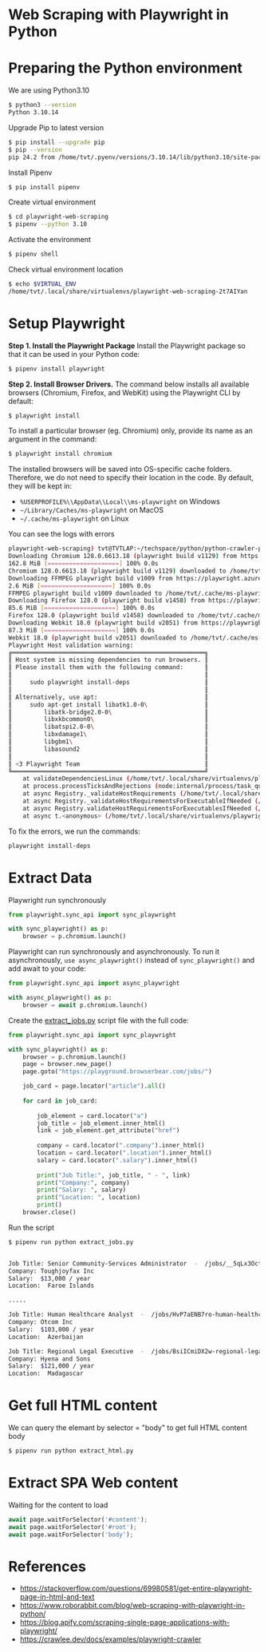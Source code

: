 # Web Scraping with Playwright in Python


# Preparing the Python environment

We are using Python3.10
```sh
$ python3 --version
Python 3.10.14
```

Upgrade Pip to latest version
```sh
$ pip install --upgrade pip
$ pip --version
pip 24.2 from /home/tvt/.pyenv/versions/3.10.14/lib/python3.10/site-packages/pip (python 3.10)
```

Install Pipenv
```sh
$ pip install pipenv
```

Create virtual environment
```sh
$ cd playwright-web-scraping
$ pipenv --python 3.10
```

Activate the environment
```sh
$ pipenv shell
```

Check virtual environment location
```sh
$ echo $VIRTUAL_ENV
/home/tvt/.local/share/virtualenvs/playwright-web-scraping-2t7AIYan
```

# Setup Playwright

**Step 1. Install the Playwright Package**
Install the Playwright package so that it can be used in your Python code:
```sh
$ pipenv install playwright
```

**Step 2. Install Browser Drivers.**
The command below installs all available browsers (Chromium, Firefox, and WebKit) using the Playwright CLI by default:
```sh
$ playwright install
```

To install a particular browser (eg. Chromium) only, provide its name as an argument in the command:
```sh
$ playwright install chromium
```

The installed browsers will be saved into OS-specific cache folders. Therefore, we do not need to specify their location in the code. By default, they will be kept in:

* `%USERPROFILE%\\AppData\\Local\\ms-playwright` on Windows
* `~/Library/Caches/ms-playwright` on MacOS
* `~/.cache/ms-playwright` on Linux

You can see the logs with errors
```sh
playwright-web-scraping) tvt@TVTLAP:~/techspace/python/python-crawler-practices/playwright-web-scraping$ playwright install
Downloading Chromium 128.0.6613.18 (playwright build v1129) from https://playwright.azureedge.net/builds/chromium/1129/chromium-linux.zip
162.8 MiB [====================] 100% 0.0s
Chromium 128.0.6613.18 (playwright build v1129) downloaded to /home/tvt/.cache/ms-playwright/chromium-1129
Downloading FFMPEG playwright build v1009 from https://playwright.azureedge.net/builds/ffmpeg/1009/ffmpeg-linux.zip
2.6 MiB [====================] 100% 0.0s
FFMPEG playwright build v1009 downloaded to /home/tvt/.cache/ms-playwright/ffmpeg-1009
Downloading Firefox 128.0 (playwright build v1458) from https://playwright.azureedge.net/builds/firefox/1458/firefox-ubuntu-22.04.zip
85.6 MiB [====================] 100% 0.0s
Firefox 128.0 (playwright build v1458) downloaded to /home/tvt/.cache/ms-playwright/firefox-1458
Downloading Webkit 18.0 (playwright build v2051) from https://playwright.azureedge.net/builds/webkit/2051/webkit-ubuntu-22.04.zip
87.3 MiB [====================] 100% 0.0s
Webkit 18.0 (playwright build v2051) downloaded to /home/tvt/.cache/ms-playwright/webkit-2051
Playwright Host validation warning: 
╔══════════════════════════════════════════════════════╗
║ Host system is missing dependencies to run browsers. ║
║ Please install them with the following command:      ║
║                                                      ║
║     sudo playwright install-deps                     ║
║                                                      ║
║ Alternatively, use apt:                              ║
║     sudo apt-get install libatk1.0-0\                ║
║         libatk-bridge2.0-0\                          ║
║         libxkbcommon0\                               ║
║         libatspi2.0-0\                               ║
║         libxdamage1\                                 ║
║         libgbm1\                                     ║
║         libasound2                                   ║
║                                                      ║
║ <3 Playwright Team                                   ║
╚══════════════════════════════════════════════════════╝
    at validateDependenciesLinux (/home/tvt/.local/share/virtualenvs/playwright-web-scraping-2t7AIYan/lib/python3.10/site-packages/playwright/driver/package/lib/server/registry/dependencies.js:216:9)
    at process.processTicksAndRejections (node:internal/process/task_queues:95:5)
    at async Registry._validateHostRequirements (/home/tvt/.local/share/virtualenvs/playwright-web-scraping-2t7AIYan/lib/python3.10/site-packages/playwright/driver/package/lib/server/registry/index.js:575:43)
    at async Registry._validateHostRequirementsForExecutableIfNeeded (/home/tvt/.local/share/virtualenvs/playwright-web-scraping-2t7AIYan/lib/python3.10/site-packages/playwright/driver/package/lib/server/registry/index.js:673:7)
    at async Registry.validateHostRequirementsForExecutablesIfNeeded (/home/tvt/.local/share/virtualenvs/playwright-web-scraping-2t7AIYan/lib/python3.10/site-packages/playwright/driver/package/lib/server/registry/index.js:662:43)
    at async t.<anonymous> (/home/tvt/.local/share/virtualenvs/playwright-web-scraping-2t7AIYan/lib/python3.10/site-packages/playwright/driver/package/lib/cli/program.js:119:7)
```

To fix the errors, we run the commands:
```sh
playwright install-deps
```

# Extract Data

Playwright run synchronously
```python
from playwright.sync_api import sync_playwright

with sync_playwright() as p:
    browser = p.chromium.launch()
```

Playwright can run synchronously and asynchronously. To run it asynchronously, `use async_playwright()` instead of `sync_playwright()` and add await to your code:

```python
from playwright.sync_api import async_playwright

with async_playwright() as p:
	browser = await p.chromium.launch()
```


Create the [extract_jobs.py](./extract_jobs.py) script file with the full code:

```python
from playwright.sync_api import sync_playwright

with sync_playwright() as p:
    browser = p.chromium.launch()
    page = browser.new_page()
    page.goto("https://playground.browserbear.com/jobs/")

    job_card = page.locator("article").all()
    
    for card in job_card:
      
        job_element = card.locator("a")
        job_title = job_element.inner_html()
        link = job_element.get_attribute("href")  
        
        company = card.locator(".company").inner_html()
        location = card.locator(".location").inner_html()
        salary = card.locator(".salary").inner_html()
        
        print("Job Title:", job_title, " - ", link)
        print("Company:", company)
        print("Salary: ", salary)
        print("Location: ", location)
        print()
    browser.close()
```

Run the script
```sh
$ pipenv run python extract_jobs.py


Job Title: Senior Community-Services Administrator  -  /jobs/__5qLx3OctM-senior-community-services-administrator/
Company: Toughjoyfax Inc
Salary:  $13,000 / year
Location:  Faroe Islands

.....

Job Title: Human Healthcare Analyst  -  /jobs/HvP7aENB7ro-human-healthcare-analyst/
Company: Otcom Inc
Salary:  $103,000 / year
Location:  Azerbaijan

Job Title: Regional Legal Executive  -  /jobs/BsiICmiDX2w-regional-legal-executive/
Company: Hyena and Sons
Salary:  $121,000 / year
Location:  Madagascar
```

# Get full HTML content

We can query the elemant by selector = "body" to get full HTML content body
```sh
$ pipenv run python extract_html.py
```


# Extract SPA Web content

Waiting for the content to load
```python
await page.waitForSelector('#content');
await page.waitForSelector('#root');
await page.waitForSelector('body');
```


# References
* https://stackoverflow.com/questions/69980581/get-entire-playwright-page-in-html-and-text
* https://www.roborabbit.com/blog/web-scraping-with-playwright-in-python/
* https://blog.apify.com/scraping-single-page-applications-with-playwright/
* https://crawlee.dev/docs/examples/playwright-crawler
